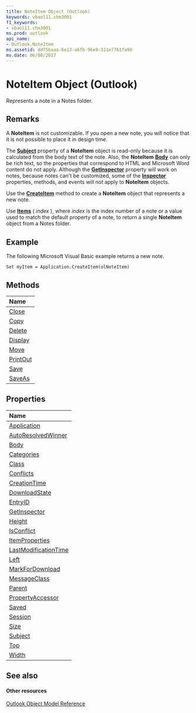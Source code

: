```yaml
---
title: NoteItem Object (Outlook)
keywords: vbaol11.chm3001
f1_keywords:
- vbaol11.chm3001
ms.prod: outlook
api_name:
- Outlook.NoteItem
ms.assetid: ddf5baaa-6e13-a6fb-96e8-311e7761fa98
ms.date: 06/08/2017
---
```



# NoteItem Object (Outlook)

Represents a note in a Notes folder.


## Remarks

A  **NoteItem** is not customizable. If you open a new note, you will notice that it is not possible to place it in design time.

The  **[Subject](noteitem-subject-property-outlook.md)** property of a **NoteItem** object is read-only because it is calculated from the body text of the note. Also, the **NoteItem** **[Body](noteitem-body-property-outlook.md)** can only be rich text, so the properties that correspond to HTML and Microsoft Word content do not apply. Although the **[GetInspector](noteitem-getinspector-property-outlook.md)** property will work on notes, because notes can't be customized, some of the **[Inspector](inspector-object-outlook.md)** properties, methods, and events will not apply to **NoteItem** objects.

Use the  **[CreateItem](application-createitem-method-outlook.md)** method to create a **NoteItem** object that represents a new note.

Use  **[Items](items-item-method-outlook.md)** ( _index_ ), where _index_ is the index number of a note or a value used to match the default property of a note, to return a single **NoteItem** object from a Notes folder.


## Example

 The following Microsoft Visual Basic example returns a new note.


```
Set myItem = Application.CreateItem(olNoteItem)
```


## Methods



|**Name**|
|:-----|
|[Close](noteitem-close-method-outlook.md)|
|[Copy](noteitem-copy-method-outlook.md)|
|[Delete](noteitem-delete-method-outlook.md)|
|[Display](noteitem-display-method-outlook.md)|
|[Move](noteitem-move-method-outlook.md)|
|[PrintOut](noteitem-printout-method-outlook.md)|
|[Save](noteitem-save-method-outlook.md)|
|[SaveAs](noteitem-saveas-method-outlook.md)|

## Properties



|**Name**|
|:-----|
|[Application](noteitem-application-property-outlook.md)|
|[AutoResolvedWinner](noteitem-autoresolvedwinner-property-outlook.md)|
|[Body](noteitem-body-property-outlook.md)|
|[Categories](noteitem-categories-property-outlook.md)|
|[Class](noteitem-class-property-outlook.md)|
|[Conflicts](noteitem-conflicts-property-outlook.md)|
|[CreationTime](noteitem-creationtime-property-outlook.md)|
|[DownloadState](noteitem-downloadstate-property-outlook.md)|
|[EntryID](noteitem-entryid-property-outlook.md)|
|[GetInspector](noteitem-getinspector-property-outlook.md)|
|[Height](noteitem-height-property-outlook.md)|
|[IsConflict](noteitem-isconflict-property-outlook.md)|
|[ItemProperties](noteitem-itemproperties-property-outlook.md)|
|[LastModificationTime](noteitem-lastmodificationtime-property-outlook.md)|
|[Left](noteitem-left-property-outlook.md)|
|[MarkForDownload](noteitem-markfordownload-property-outlook.md)|
|[MessageClass](noteitem-messageclass-property-outlook.md)|
|[Parent](noteitem-parent-property-outlook.md)|
|[PropertyAccessor](noteitem-propertyaccessor-property-outlook.md)|
|[Saved](noteitem-saved-property-outlook.md)|
|[Session](noteitem-session-property-outlook.md)|
|[Size](noteitem-size-property-outlook.md)|
|[Subject](noteitem-subject-property-outlook.md)|
|[Top](noteitem-top-property-outlook.md)|
|[Width](noteitem-width-property-outlook.md)|

## See also


#### Other resources


[Outlook Object Model Reference](http://msdn.microsoft.com/library/73221b13-d8d8-99b8-3394-b95dbbfd5ddc%28Office.15%29.aspx)
